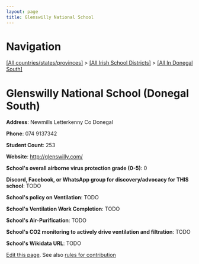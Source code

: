 ```yaml
---
layout: page
title: Glenswilly National School
---
```

# Navigation

[[All countries/states/provinces]](../../..) > [[All Irish School Districts]](../..) > [[All In Donegal South]](..)

# Glenswilly National School (Donegal South)

**Address**: Newmills Letterkenny Co Donegal

**Phone**: 074 9137342

**Student Count**: 253

**Website**: <http://glenswilly.com/>

**School's overall airborne virus protection grade (0-5)**: 0

**Discord, Facebook, or WhatsApp group for discovery/advocacy for THIS school**: TODO

**School's policy on Ventilation**: TODO

**School's Ventilation Work Completion**: TODO

**School's Air-Purification**: TODO

**School's CO2 monitoring to actively drive ventilation and filtration**: TODO

**School's Wikidata URL**: TODO


[Edit this page](https://github.com/ventilate-schools/Ireland/edit/main/./Donegal_South/Glenswilly_National_School.md). See also [rules for contribution](../../../contribution-rules/)